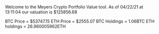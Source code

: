 Welcome to the Meyers Crypto Portfolio Value tool. 
As of 04/22/21 at 13:11:04 our valuation is $125856.68 

BTC Price = $53747.15
 ETH Price = $2555.07
BTC Holdings = 1.06BTC
 ETH holdings = 26.960005962ETH 
